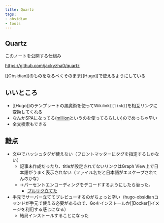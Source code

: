 ```yaml
---
title: Quartz
tags: 
- obsidian
- tools
---
```


## Quartz

このノートを公開する仕組み

https://github.com/jackyzha0/quartz

[[Obsidian]]のものをなるべくそのまま[[Hugo]]で使えるようにしている

## いいところ

- [[Hugo]]のテンプレートの黒魔術を使ってWikilink`[[link]]`を相互リンクに変換してくれる
- なんかSPAになってる([million](https://million.dev/)というのを使ってるらしい)のでめっちゃ早い
- 全文検索もできる

## 難点

- 文中でハッシュタグが使えない（フロントマッターにタグを指定するしかない）
	- 記事未作成だったり、titleが設定されてないリンクはGraph View上で日本語がうまく表示されない（ファイル名だと日本語がエスケープされてんのかな）
	- →パーセントエンコーディングをデコードするようにしたら治った。
		- [プルリク立てた](https://github.com/jackyzha0/quartz/pull/366)
- 手元でサーバー立ててプレビューするのがちょっと辛い（hugo-obsidianコマンドが手元で使える必要があるので、Goをインストールか[[Docker]]イメージを利用する感じになる）
	- 結局インストールすることになった